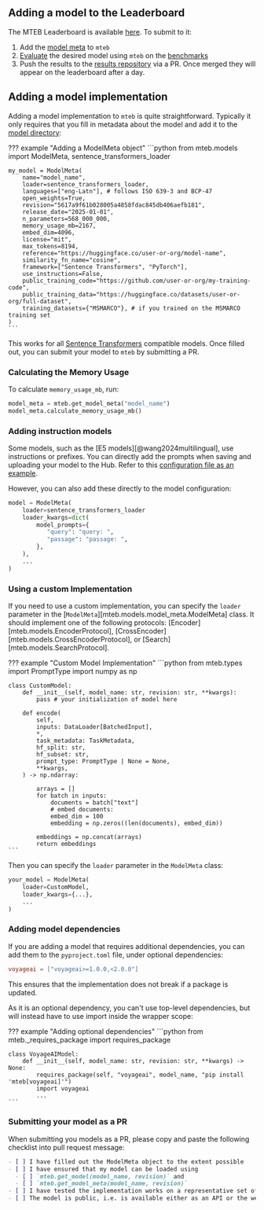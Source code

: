 ## Adding a model to the Leaderboard

The MTEB Leaderboard is available [here](https://huggingface.co/spaces/mteb/leaderboard). To submit to it:

1. Add the [model meta](#adding-a-model-implementation) to `mteb`
2. [Evaluate](../usage/get_started.md#evaluating-a-model) the desired model using `mteb` on the [benchmarks](../usage/selecting_tasks.md#selecting-a-benchmark)
3. Push the results to the [results repository](https://github.com/embeddings-benchmark/results) via a PR. Once merged they will appear on the leaderboard after a day.


## Adding a model implementation

Adding a model implementation to `mteb` is quite straightforward.
Typically it only requires that you fill in metadata about the model and add it to the [model directory](https://github.com/embeddings-benchmark/mteb/blob/main/mteb/models/model_implementations):

??? example "Adding a ModelMeta object"
    ```python
    from mteb.models import ModelMeta, sentence_transformers_loader

    my_model = ModelMeta(
        name="model_name",
        loader=sentence_transformers_loader,
        languages=["eng-Latn"], # follows ISO 639-3 and BCP-47
        open_weights=True,
        revision="5617a9f61b028005a4858fdac845db406aefb181",
        release_date="2025-01-01",
        n_parameters=568_000_000,
        memory_usage_mb=2167,
        embed_dim=4096,
        license="mit",
        max_tokens=8194,
        reference="https://huggingface.co/user-or-org/model-name",
        similarity_fn_name="cosine",
        framework=["Sentence Transformers", "PyTorch"],
        use_instructions=False,
        public_training_code="https://github.com/user-or-org/my-training-code",
        public_training_data="https://huggingface.co/datasets/user-or-org/full-dataset",
        training_datasets={"MSMARCO"}, # if you trained on the MSMARCO training set
    )
    ```

This works for all [Sentence Transformers](https://sbert.net) compatible models. Once filled out, you can submit your model to `mteb` by submitting a PR.


### Calculating the Memory Usage

To calculate `memory_usage_mb`, run:

```py
model_meta = mteb.get_model_meta("model_name")
model_meta.calculate_memory_usage_mb()
```

### Adding instruction models

Some models, such as the [E5 models][@wang2024multilingual], use instructions or prefixes.
You can directly add the prompts when saving and uploading your model to the Hub. Refer to this [configuration file as an example](https://huggingface.co/Snowflake/snowflake-arctic-embed-m-v1.5/blob/3b5a16eaf17e47bd997da998988dce5877a57092/config_sentence_transformers.json).

However, you can also add these directly to the model configuration:

```python
model = ModelMeta(
    loader=sentence_transformers_loader
    loader_kwargs=dict(
        model_prompts={
           "query": "query: ",
           "passage": "passage: ",
        },
    ),
    ...
)
```

### Using a custom Implementation

If you need to use a custom implementation, you can specify the `loader` parameter in the [`ModelMeta`][mteb.models.model_meta.ModelMeta] class. It should implement one of the following protocols: [Encoder][mteb.models.EncoderProtocol], [CrossEncoder][mteb.models.CrossEncoderProtocol], or [Search][mteb.models.SearchProtocol].

??? example "Custom Model Implementation"
    ```python
    from mteb.types import PromptType
    import numpy as np

    class CustomModel:
        def __init__(self, model_name: str, revision: str, **kwargs):
            pass # your initialization of model here

        def encode(
            self,
            inputs: DataLoader[BatchedInput],
            *,
            task_metadata: TaskMetadata,
            hf_split: str,
            hf_subset: str,
            prompt_type: PromptType | None = None,
            **kwargs,
        ) -> np.ndarray:

            arrays = []
            for batch in inputs:
                documents = batch["text"]
                # embed documents:
                embed_dim = 100
                embedding = np.zeros((len(documents), embed_dim))

            embeddings = np.concat(arrays)
            return embeddings
    ```

Then you can specify the `loader` parameter in the `ModelMeta` class:

```python
your_model = ModelMeta(
    loader=CustomModel,
    loader_kwargs={...},
    ...
)
```


### Adding model dependencies
If you are adding a model that requires additional dependencies, you can add them to the `pyproject.toml` file, under optional dependencies:

```toml
voyageai = ["voyageai>=1.0.0,<2.0.0"]
```

This ensures that the implementation does not break if a package is updated.

As it is an optional dependency, you can't use top-level dependencies, but will instead have to use import inside the wrapper scope:

??? example "Adding optional dependencies"
    ```python
    from mteb._requires_package import requires_package

    class VoyageAIModel:
        def __init__(self, model_name: str, revision: str, **kwargs) -> None:
            requires_package(self, "voyageai", model_name, "pip install 'mteb[voyageai]'")
            import voyageai
            ...
    ```

### Submitting your model as a PR

When submitting you models as a PR, please copy and paste the following checklist into pull request message:

```markdown
- [ ] I have filled out the ModelMeta object to the extent possible
- [ ] I have ensured that my model can be loaded using
  - [ ] `mteb.get_model(model_name, revision)` and
  - [ ] `mteb.get_model_meta(model_name, revision)`
- [ ] I have tested the implementation works on a representative set of tasks.
- [ ] The model is public, i.e. is available either as an API or the weight are publicly available to download
```
